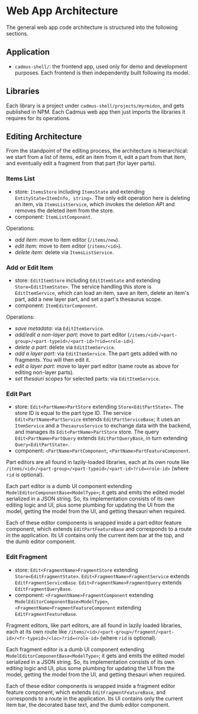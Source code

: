 # Web App Architecture

The general web app code architecture is structured into the following sections.

## Application

- `cadmus-shell/`: the frontend app, used only for demo and development purposes. Each frontend is then independently built following its model.

## Libraries

Each library is a project under `cadmus-shell/projects/myrmidon`, and gets published in NPM. Each Cadmus web app then just imports the libraries it requires for its operations.

## Editing Architecture

From the standpoint of the editing process, the architecture is hierarchical: we start from a list of items, edit an item from it, edit a part from that item, and eventually edit a fragment from that part (for layer parts).

### Items List

- store: `ItemsStore` including `ItemsState` and extending `EntityState<ItemInfo, string>`. The only edit operation here is deleting an item, via `ItemsListService`, which invokes the deletion API and removes the deleted item from the store.
- component: `ItemListComponent`.

Operations:

- *add item*: move to item editor (`/items/new`).
- *edit item*: move to item editor (`/items/<id>`).
- *delete item*: delete via `ItemsListService`.

### Add or Edit Item

- store: `EditItemStore` including `EditItemState` and extending `Store<EditItemState>`. The service handling this store is `EditItemService`, which can load an item, save an item, delete an item's part, add a new layer part, and set a part's thesaurus scope.
- component: `ItemEditorComponent`.

Operations:

- *save metadata*: via `EditItemService`.
- *add/edit a non-layer part*: move to part editor (`/items/<id>/<part-group>/<part-typeid>/<part-id>?rid=<role-id>`).
- *delete a part*: delete via `EditItemService`.
- *add a layer part*: via `EditItemService`. The part gets added with no fragments. You will then edit it.
- *edit a layer part*: move to layer part editor (same route as above for editing non-layer parts).
- *set thesauri scopes* for selected parts: via `EditItemService`.

### Edit Part

- store: `Edit<PartName>PartStore` extending `Store<EditPartState>`. The store ID is equal to the part type ID. The service `Edit<PartName>PartService` extends `EditPartServiceBase`; it uses an `ItemService` and a `ThesaurusService` to exchange data with the backend, and manages its `Edit<PartName>PartStore` store. The query `Edit<PartName>PartQuery` extends `EditPartQueryBase`, in turn extending `Query<EditPartState>`.
- component: `<PartName>PartComponent`, `<PartName>PartFeatureComponent`.

Part editors are all found in lazily-loaded libraries, each at its own route like `/items/<id>/<part-group>/<part-typeid>/<part-id>?rid=<role-id>` (where `rid` is optional).

Each part editor is a dumb UI component extending `ModelEditorComponentBase<ModelType>`; it gets and emits the edited model serialized in a JSON string. So, its implementation consists of its own editing logic and UI, plus some plumbing for updating the UI from the model, getting the model from the UI, and getting thesauri when required.

Each of these editor components is wrapped inside a part editor feature component, which extends `EditPartFeatureBase` and corresponds to a route in the application. Its UI contains only the current item bar at the top, and the dumb editor component.

### Edit Fragment

- store: `Edit<FragmentName>FragmentStore` extending `Store<EditFragmentState>`. `Edit<FragmentName>FragmentService` extends `EditFragmentServiceBase`. `Edit<FragmentName>FragmentQuery` extends `EditFragmentQueryBase`.
- component: `<FragmentName>FragmentComponent` extending `ModelEditorComponentBase<ModelType>`, `<FragmentName>FragmentFeatureComponent` extending `EditFragmentFeatureBase`.

Fragment editors, like part editors, are all found in lazily loaded libraries, each at its own route like `/items/<id>/<part-group>/fragment/<part-id>/<fr-typeid>/<loc>?rid=<role-id>` (where `rid` is optional).

Each fragment editor is a dumb UI component extending `ModelEditorComponentBase<ModelType>`; it gets and emits the edited model serialized in a JSON string. So, its implementation consists of its own editing logic and UI, plus some plumbing for updating the UI from the model, getting the model from the UI, and getting thesauri when required.

Each of these editor components is wrapped inside a fragment editor feature component, which extends `EditFragmentFeatureBase`, and corresponds to a route in the application. Its UI contains only the current item bar, the decorated base text, and the dumb editor component.
